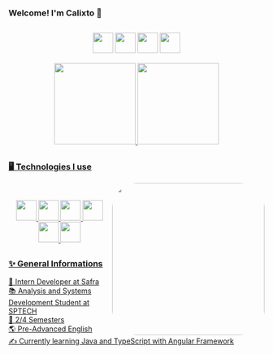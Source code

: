 ###   Welcome! I'm Calixto 🦕
##

   <div align="center">
    <a href="https://www.linkedin.com/in/eduarda-calixto/"><img height="40em" src="https://img.shields.io/badge/-LinkedIn-%230077B5?style=for-the-badge&logo=linkedin&logoColor=white"></a>
   <a href = "mailto:eduardaclx@gmail.com"><img height="40em" src="https://img.shields.io/badge/-Gmail-%23333?style=for-the-badge&logo=gmail&logoColor=white"></a>
   <a href="https://www.behance.net/dudacalixto"><img height="40em" src="https://img.shields.io/badge/-Behance-blue?style=for-the-badge&logo=behance&logoColor=white" target="_blank"></a>
<a href="https://instagram.com/callixtoz"><img height="40em" src="https://img.shields.io/badge/-Instagram-%23E4405F?style=for-the-badge&logo=instagram&logoColor=white"></a>
   </div>
   <br>
   
 <div align="center">
  <a href="https://github.com/eduardaclx">
  <img height="160em" src="https://github-readme-stats.vercel.app/api?username=eduardaclx&show_icons=true&theme=dark&include_all_commits=true&count_private=true"/>
  <img height="160em" src="https://github-readme-stats.vercel.app/api/top-langs/?username=eduardaclx&layout=compact&langs_count=7&theme=dark"/>
 </div>
 
 ##
   
   ### 🖥️ Technologies I use
  
<div align="center">
   <img align="right" height="300" style="border-radius:50px;" src="https://thumbs.gfycat.com/CreativeEuphoricCockatoo-max-1mb.gif">
   <br>
   <br>
 
  <img height="40em" src="https://img.shields.io/badge/TypeScript-007ACC?style=for-the-badge&logo=typescript&logoColor=white">
  <img height="40em" src="https://img.shields.io/badge/Java-ED8B00?style=for-the-badge&logo=java&logoColor=white">
  <img height="40em" src="https://img.shields.io/badge/JavaScript-F7DF1E?style=for-the-badge&logo=javascript&logoColor=black">
  <img height="40em" src="https://img.shields.io/badge/MySQL-005C84?style=for-the-badge&logo=mysql&logoColor=white">
  <img height="40em" src="https://img.shields.io/badge/CSS3-1572B6?style=for-the-badge&logo=css3&logoColor=white">
  <img height="40em" src="https://img.shields.io/badge/Angular-DD0031?style=for-the-badge&logo=angular&logoColor=white">
  
  
 
   
   
   
</div>
   
##
 
   ### ✨ General Informations
   
 🏢 Intern Developer at Safra
   <br>
  📚 Analysis and Systems Development Student at SPTECH
   <br>
  👾 2/4 Semesters
   <br>
   🌎 Pre-Advanced English
   <br>
   ✍️ Currently learning Java and TypeScript with Angular Framework
   
